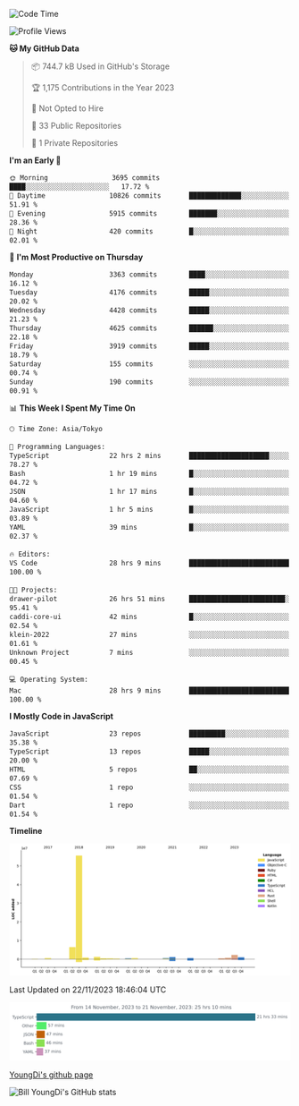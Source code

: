 <!--START_SECTION:waka-->
![Code Time](http://img.shields.io/badge/Code%20Time-184%20hrs%2046%20mins-blue)

![Profile Views](http://img.shields.io/badge/Profile%20Views-0-blue)

**🐱 My GitHub Data** 

> 📦 744.7 kB Used in GitHub's Storage 
 > 
> 🏆 1,175 Contributions in the Year 2023
 > 
> 🚫 Not Opted to Hire
 > 
> 📜 33 Public Repositories 
 > 
> 🔑 1 Private Repositories 
 > 
**I'm an Early 🐤** 

```text
🌞 Morning                3695 commits        ████░░░░░░░░░░░░░░░░░░░░░   17.72 % 
🌆 Daytime                10826 commits       █████████████░░░░░░░░░░░░   51.91 % 
🌃 Evening                5915 commits        ███████░░░░░░░░░░░░░░░░░░   28.36 % 
🌙 Night                  420 commits         █░░░░░░░░░░░░░░░░░░░░░░░░   02.01 % 
```
📅 **I'm Most Productive on Thursday** 

```text
Monday                   3363 commits        ████░░░░░░░░░░░░░░░░░░░░░   16.12 % 
Tuesday                  4176 commits        █████░░░░░░░░░░░░░░░░░░░░   20.02 % 
Wednesday                4428 commits        █████░░░░░░░░░░░░░░░░░░░░   21.23 % 
Thursday                 4625 commits        ██████░░░░░░░░░░░░░░░░░░░   22.18 % 
Friday                   3919 commits        █████░░░░░░░░░░░░░░░░░░░░   18.79 % 
Saturday                 155 commits         ░░░░░░░░░░░░░░░░░░░░░░░░░   00.74 % 
Sunday                   190 commits         ░░░░░░░░░░░░░░░░░░░░░░░░░   00.91 % 
```


📊 **This Week I Spent My Time On** 

```text
🕑︎ Time Zone: Asia/Tokyo

💬 Programming Languages: 
TypeScript               22 hrs 2 mins       ████████████████████░░░░░   78.27 % 
Bash                     1 hr 19 mins        █░░░░░░░░░░░░░░░░░░░░░░░░   04.72 % 
JSON                     1 hr 17 mins        █░░░░░░░░░░░░░░░░░░░░░░░░   04.60 % 
JavaScript               1 hr 5 mins         █░░░░░░░░░░░░░░░░░░░░░░░░   03.89 % 
YAML                     39 mins             █░░░░░░░░░░░░░░░░░░░░░░░░   02.37 % 

🔥 Editors: 
VS Code                  28 hrs 9 mins       █████████████████████████   100.00 % 

🐱‍💻 Projects: 
drawer-pilot             26 hrs 51 mins      ████████████████████████░   95.41 % 
caddi-core-ui            42 mins             █░░░░░░░░░░░░░░░░░░░░░░░░   02.54 % 
klein-2022               27 mins             ░░░░░░░░░░░░░░░░░░░░░░░░░   01.61 % 
Unknown Project          7 mins              ░░░░░░░░░░░░░░░░░░░░░░░░░   00.45 % 

💻 Operating System: 
Mac                      28 hrs 9 mins       █████████████████████████   100.00 % 
```

**I Mostly Code in JavaScript** 

```text
JavaScript               23 repos            █████████░░░░░░░░░░░░░░░░   35.38 % 
TypeScript               13 repos            █████░░░░░░░░░░░░░░░░░░░░   20.00 % 
HTML                     5 repos             ██░░░░░░░░░░░░░░░░░░░░░░░   07.69 % 
CSS                      1 repo              ░░░░░░░░░░░░░░░░░░░░░░░░░   01.54 % 
Dart                     1 repo              ░░░░░░░░░░░░░░░░░░░░░░░░░   01.54 % 
```



**Timeline**

![Lines of Code chart](https://raw.githubusercontent.com/Youngdi/Youngdi/master/assets/bar_graph.png)


 Last Updated on 22/11/2023 18:46:04 UTC
<!--END_SECTION:waka-->

![wakatime](./images/stat.svg)

[YoungDi's github page](https://youngdi.github.io)

![Bill YoungDi's GitHub stats](https://github-readme-stats.vercel.app/api?username=youngdi&count_private=true&show_icons=true)
